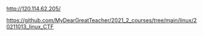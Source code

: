 
http://120.114.62.205/

https://github.com/MyDearGreatTeacher/2021_2_courses/tree/main/linux/20211013_linux_CTF
